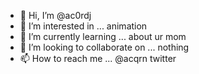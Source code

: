 - 👋 Hi, I’m @ac0rdj
- 👀 I’m interested in ... animation
- 🌱 I’m currently learning ... about ur mom
- 💞️ I’m looking to collaborate on ... nothing
- 📫 How to reach me ... @acqrn twitter
 
<!---
ac0rdj/ac0rdj is a ✨ special ✨ repository because its `README.md` (this file) appears on your GitHub profile.
You can click the Preview link to take a look at your changes.
--->
